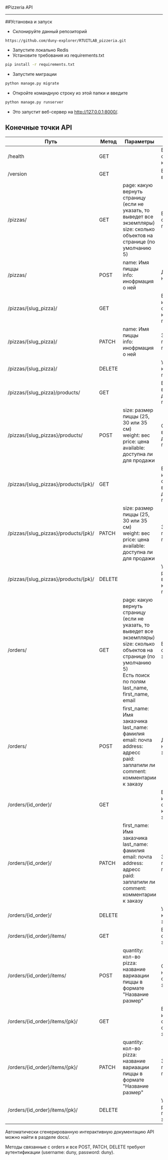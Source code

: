 #Pizzeria API
___
##Установка и запуск

* Склонируйте данный репозиторий

```
https://github.com/duny-explorer/RTUITLAB_pizzeria.git
```

* Запустите локально Redis
* Установите требования из requirements.txt

```Bash
pip install -r requirements.txt
```

* Запустите миграции 

```Bash
python manage.py migrate
```

* Откройте командную строку из этой папки и введите

```Bash
python manage.py runserver
```
* Это запустит веб-сервер на http://127.0.0.1:8000/.

## Конечные точки API

| Путь                                 | Метод  | Параметры                                                                                                                                                                              | Описание                                            |
|--------------------------------------|--------|----------------------------------------------------------------------------------------------------------------------------------------------------------------------------------------|-----------------------------------------------------|
| /health                              | GET    |                                                                                                                                                                                        | Возвращает ответ с кодом 200                        |
| /version                             | GET    |                                                                                                                                                                                        | Возвращает версию API                               |
| /pizzas/                             | GET    | page: какую вернуть страницу (если не указать, то выведет все экземпляры)<br/>size: сколько объектов на странице (по умолчанию 5)                                                      | Возвращает список всех пицц                         |
| /pizzas/                             | POST   | name: Имя пиццы<br/>info: инофрмация о ней                                                                                                                                             | Добавление новой пиццы                              |
| /pizzas/{slug_pizza}/                | GET    |                                                                                                                                                                                        | Возвращает информацию о конкретной пицце            |
| /pizzas/{slug_pizza}/                | PATCH  | name: Имя пиццы<br/>info: инофрмация о ней                                                                                                                                             | Заменить переданные поля                            |
| /pizzas/{slug_pizza}/                | DELETE |                                                                                                                                                                                        | Удаление конкретной пиццы                           |
| /pizzas/{slug_pizza}/products/       | GET    |                                                                                                                                                                                        | Вывод всех вариаций данной пиццы                    |
| /pizzas/{slug_pizzas}/products/      | POST   | size: размер пиццы (25, 30 или 35 см)<br/>weight: вес<br/>price: цена<br/>available: доступна ли для продажи                                                                           | Создание вариации для данной пиццы                  |
| /pizzas/{slug_pizzas}/products/{pk}/ | GET    |                                                                                                                                                                                        | Вывод информации о pk-той вариации данной пиццы     |
| /pizzas/{slug_pizzas}/products/{pk}/ | PATCH  | size: размер пиццы (25, 30 или 35 см)<br/>weight: вес<br/>price: цена<br/>available: доступна ли для продажи                                                                           | Заменить переданные поля                            |
| /pizzas/{slug_pizzas}/products/{pk}/ | DELETE |                                                                                                                                                                                        | Удаление pk-той вариации конкретной пиццы           |
| /orders/                             | GET    | page: какую вернуть страницу (если не указать, то выведет все экземпляры)<br/>size: сколько объектов на странице (по умолчанию 5)<br/>Есть поиск по полям last_name, first_name, email | Возвращает список всех заказов                      |
| /orders/                             | POST   | first_name: Имя заказчика<br/>last_name: фамилия<br/>email: почта<br/>address: адресс<br/> paid: заплатили ли<br/>comment: комментарии к заказу                                        | Добавление новоого заказа                           |
| /orders/{id_order}/                  | GET    |                                                                                                                                                                                        | Возвращает информацию о конкретном заказе           |
| /orders/{id_order}/                  | PATCH  | first_name: Имя заказчика<br/>last_name: фамилия<br/>email: почта<br/>address: адресс<br/> paid: заплатили ли<br/>comment: комментарии к заказу                                        | Заменить переданные поля                            |
| /orders/{id_order}/                  | DELETE |                                                                                                                                                                                        | Удаление конкретного заказ                          |
| /orders/{id_order}/items/            | GET    |                                                                                                                                                                                        | Вывод всех объектов заказа                          |
| /orders/{id_order}/items/            | POST   | quantity: кол-во<br/> pizza: название вариаации пиццы в формате "Название размер"                                                                                                      | Создание нового объекта заказа                      |
| /orders/{id_order}/items/{pk}/       | GET    |                                                                                                                                                                                        | Вывод информации о pk-того объекта заказ            |
| /orders/{id_order}/items/{pk}/       | PATCH  | quantity: кол-во<br/> pizza: название вариаации пиццы в формате "Название размер"                                                                                                      | Заменить переданные поля                            |
| /orders/{id_order}/items/{pk}/       | DELETE |                                                                                                                                                                                        | Удаление pk-того предмета заказа                    |

Автоматически сгенерированную интерактивную документацию API можно найти в разделе docs/.

Методы связанные с orders и все POST, PATCH, DELETE требуют аутентификации (username: duny, password: duny).
